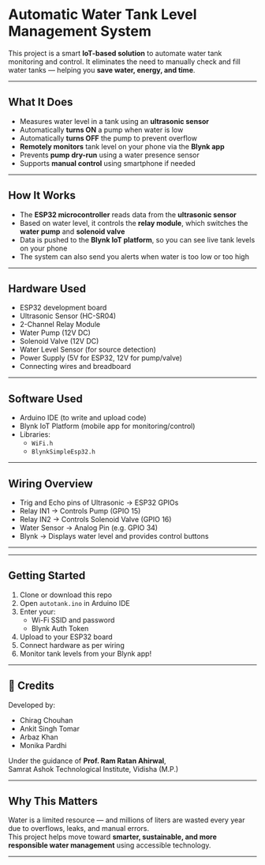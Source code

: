 # Automatic Water Tank Level Management System

This project is a smart **IoT-based solution** to automate water tank monitoring and control. It eliminates the need to manually check and fill water tanks — helping you **save water, energy, and time**.

---

## What It Does

- Measures water level in a tank using an **ultrasonic sensor**
- Automatically **turns ON** a pump when water is low
- Automatically **turns OFF** the pump to prevent overflow
- **Remotely monitors** tank level on your phone via the **Blynk app**
- Prevents **pump dry-run** using a water presence sensor
- Supports **manual control** using smartphone if needed

---

## How It Works

- The **ESP32 microcontroller** reads data from the **ultrasonic sensor**
- Based on water level, it controls the **relay module**, which switches the **water pump** and **solenoid valve**
- Data is pushed to the **Blynk IoT platform**, so you can see live tank levels on your phone
- The system can also send you alerts when water is too low or too high

---

## Hardware Used

- ESP32 development board  
- Ultrasonic Sensor (HC-SR04)  
- 2-Channel Relay Module  
- Water Pump (12V DC)  
- Solenoid Valve (12V DC)  
- Water Level Sensor (for source detection)  
- Power Supply (5V for ESP32, 12V for pump/valve)  
- Connecting wires and breadboard

---

## Software Used

- Arduino IDE (to write and upload code)  
- Blynk IoT Platform (mobile app for monitoring/control)  
- Libraries:  
  - `WiFi.h`  
  - `BlynkSimpleEsp32.h`

---

## Wiring Overview

- Trig and Echo pins of Ultrasonic → ESP32 GPIOs  
- Relay IN1 → Controls Pump (GPIO 15)  
- Relay IN2 → Controls Solenoid Valve (GPIO 16)  
- Water Sensor → Analog Pin (e.g. GPIO 34)  
- Blynk → Displays water level and provides control buttons


---
---

## Getting Started

1. Clone or download this repo
2. Open `autotank.ino` in Arduino IDE
3. Enter your:
   - Wi-Fi SSID and password
   - Blynk Auth Token
4. Upload to your ESP32 board
5. Connect hardware as per wiring
6. Monitor tank levels from your Blynk app!

---

## 📌 Credits

Developed by:
- Chirag Chouhan  
- Ankit Singh Tomar  
- Arbaz Khan  
- Monika Pardhi  

Under the guidance of **Prof. Ram Ratan Ahirwal**,  
Samrat Ashok Technological Institute, Vidisha (M.P.)

---

## Why This Matters

Water is a limited resource — and millions of liters are wasted every year due to overflows, leaks, and manual errors.  
This project helps move toward **smarter, sustainable, and more responsible water management** using accessible technology.

---

